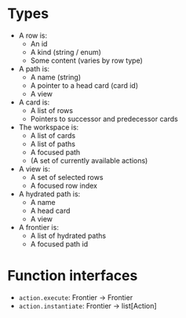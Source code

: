 # Types

- A row is:
  - An id
  - A kind (string / enum)
  - Some content (varies by row type)
- A path is:
  - A name (string)
  - A pointer to a head card (card id)
  - A view
- A card is:
  - A list of rows
  - Pointers to successor and predecessor cards
- The workspace is:
  - A list of cards
  - A list of paths
  - A focused path
  - (A set of currently available actions)
- A view is:
  - A set of selected rows
  - A focused row index
- A hydrated path is:
  - A name
  - A head card
  - A view
- A frontier is:
  - A list of hydrated paths
  - A focused path id

# Function interfaces

- `action.execute`: Frontier -> Frontier
- `action.instantiate`: Frontier -> list[Action]

